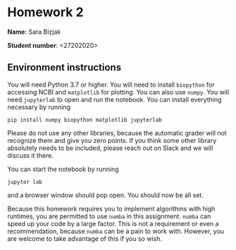 # Homework 2

**Name**: Sara Bizjak

**Student number**: <27202020>


## Environment instructions

You will need Python 3.7 or higher. You will need to install `biopython` for accessing NCBI and `matplotlib` for plotting. You can also use `numpy`. You will need `jupyterlab` to open and run the notebook. You can install everything necessary by running
```
pip install numpy biopython matplotlib jupyterlab
```
Please do not use any other libraries, because the automatic grader will not recognize them and give you zero points. If you think some other library absolutely needs to be included, please reach out on Slack and we will discuss it there.

You can start the notebook by running
```
jupyter lab
```
and a browser window should pop open. You should now be all set.

Because this homework requires you to implement algorithms with high runtimes, you are permitted to use `numba` in this assignment. `numba` can speed up your code by a large factor. This is not a requirement or even a recommendation, because `numba` can be a pain to work with. However, you are welcome to take advantage of this if you so wish.
